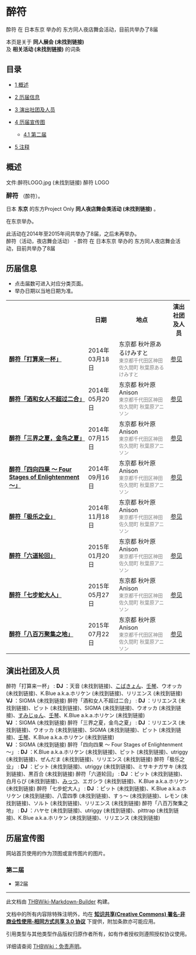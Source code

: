 # 醉符

<!-- source html: G:\repos\THBWiki-Markdown-Builder\THBWikiMarkdown\Temp\main\9\90\ns0%3A%E9%86%89%E7%AC%A6.html -->

酔符 在 日本东京 举办的  东方同人夜店舞会活动，目前共举办了8届

本页是关于 **同人展会 (未找到链接)**   
及 **相关活动 (未找到链接)** 的词条
## 目录

- [1 概述](#概述)
- [2 历届信息](#历届信息)
- [3 演出社团及人员](#演出社团及人员)
- [4 历届宣传图](#历届宣传图)

  - [4.1 第二届](#第二届)



- [5 注释](#注释)




## 概述
文件:醉符LOGO.jpg (未找到链接)  醉符 LOGO
  
<big> **醉符** </big>（酔符）。  
  
  
  
  
日本 **东京** 的东方Project Only **同人夜店舞会类活动 (未找到链接)** 。  
  
在东京举办。  
  
  
此活动在2014年至2015年间共举办了8届，之后未再举办。  
醉符（活动，夜店舞会活动） - 酔符 在 日本东京 举办的  东方同人夜店舞会活动，目前共举办了8届
## 历届信息
- 点击届数可进入对应分类页面。
- 举办日期以当地日期为准。


<table>
<tbody><tr><th> </th><th>日期</th><th>地点</th><th>演出社团及人员</th></tr>
<tr><td id="1"><b><a href="/展会作品列表?e=%E9%86%89%E7%AC%A6%231">醉符「打算来一杯」</a></b></td><td id="ev-1">2014年03月18日</td><td>东京都 秋叶原あるけみすと<br><small><span style="color:grey;">東京都千代田区神田佐久間町 秋葉原あるけみすと</span></small></td><td><a href="#第1届">参见</a></td></tr>
<tr><td id="2"><b><a href="/展会作品列表?e=%E9%86%89%E7%AC%A6%232">醉符「酒和女人不超过二合」</a></b></td><td id="ev-2">2014年05月20日</td><td>东京都 秋叶原Anison<br><small><span style="color:grey;">東京都千代田区神田佐久間町 秋葉原アニソン</span></small></td><td><a href="#第2届">参见</a></td></tr>
<tr><td id="3"><b><a href="/展会作品列表?e=%E9%86%89%E7%AC%A6%233">醉符「三界之夏，金鸟之夏」</a></b></td><td id="ev-3">2014年07月15日</td><td>东京都 秋叶原Anison<br><small><span style="color:grey;">東京都千代田区神田佐久間町 秋葉原アニソン</span></small></td><td><a href="#第3届">参见</a></td></tr>
<tr><td id="4"><b><a href="/展会作品列表?e=%E9%86%89%E7%AC%A6%234">醉符「四向四果 ～ Four Stages of Enlightenment ～」</a></b></td><td id="ev-4">2014年09月16日</td><td>东京都 秋叶原Anison<br><small><span style="color:grey;">東京都千代田区神田佐久間町 秋葉原アニソン</span></small></td><td><a href="#第4届">参见</a></td></tr>
<tr><td id="5"><b><a href="/展会作品列表?e=%E9%86%89%E7%AC%A6%235">醉符「极乐之业」</a></b></td><td id="ev-5">2014年11月18日</td><td>东京都 秋叶原Anison<br><small><span style="color:grey;">東京都千代田区神田佐久間町 秋葉原アニソン</span></small></td><td><a href="#第5届">参见</a></td></tr>
<tr><td id="6"><b><a href="/展会作品列表?e=%E9%86%89%E7%AC%A6%236">醉符「六道轮回」</a></b></td><td id="ev-6">2015年01月20日</td><td>东京都 秋叶原Anison<br><small><span style="color:grey;">東京都千代田区神田佐久間町 秋葉原アニソン</span></small></td><td><a href="#第6届">参见</a></td></tr>
<tr><td id="7"><b><a href="/展会作品列表?e=%E9%86%89%E7%AC%A6%237">醉符「七步蛇大人」</a></b></td><td id="ev-7">2015年05月27日</td><td>东京都 秋叶原Anison<br><small><span style="color:grey;">東京都千代田区神田佐久間町 秋葉原アニソン</span></small></td><td><a href="#第7届">参见</a></td></tr>
<tr><td id="8"><b><a href="/展会作品列表?e=%E9%86%89%E7%AC%A6%238">醉符「八百万聚集之地」</a></b></td><td id="ev-8">2015年07月22日</td><td>东京都 秋叶原Anison<br><small><span style="color:grey;">東京都千代田区神田佐久間町 秋葉原アニソン</span></small></td><td><a href="#第8届">参见</a></td></tr>
</tbody></table>


## 演出社团及人员
醉符「打算来一杯」
:  **DJ** ：天音 (未找到链接)、[こばきょん](./こばきょん.md)、[壬琴](./壬琴.md)、ウオッカ (未找到链接)、K.Blue a.k.a.ホリケン (未找到链接)、リリエンス (未找到链接)  
 **VJ** ：SIGMA (未找到链接)
醉符「酒和女人不超过二合」
:  **DJ** ：リリエンス (未找到链接)、ピット (未找到链接)、SIGMA (未找到链接)、ウオッカ (未找到链接)、[すみじゅん](./すみじゅん.md)、[壬琴](./壬琴.md)、K.Blue a.k.a.ホリケン (未找到链接)  
 **VJ** ：SIGMA (未找到链接)
醉符「三界之夏，金鸟之夏」
:  **DJ** ：リリエンス (未找到链接)、ウオッカ (未找到链接)、SIGMA (未找到链接)、ピット (未找到链接)、[壬琴](./壬琴.md)、K.Blue a.k.a.ホリケン (未找到链接)  
 **VJ** ：SIGMA (未找到链接)
醉符「四向四果 ～ Four Stages of Enlightenment ～」
:  **DJ** ：K.Blue a.k.a.ホリケン (未找到链接)、ピット (未找到链接)、utriggy (未找到链接)、ぜんだま (未找到链接)、リリエンス (未找到链接)
醉符「极乐之业」
:  **DJ** ：ピット (未找到链接)、utriggy (未找到链接)、ミサキナガサキ (未找到链接)、黒百合 (未找到链接)
醉符「六道轮回」
:  **DJ** ：ピット (未找到链接)、白月らび (未找到链接)、[みっつ](./ミッツ.md)、エガシラ (未找到链接)、K.Blue a.k.a.ホリケン (未找到链接)
醉符「七步蛇大人」
:  **DJ** ：ピット (未找到链接)、K.Blue a.k.a.ホリケン (未找到链接)、八雲四季 (未找到链接)、すぅ～ (未找到链接)、レモン (未找到链接)、ソルト (未找到链接)、リリエンス (未找到链接)
醉符「八百万聚集之地」
:  **DJ** ：ハヤセ (未找到链接)、utriggy (未找到链接)、pitttrap (未找到链接)、K.Blue a.k.a.ホリケン (未找到链接)、リリエンス (未找到链接)

## 历届宣传图
  
网站首页使用的作为顶图或宣传图片的图片。
  

### 第二届
- [](./文件-醉符2插画.png.md)第2届


  
  

  

  
  






---

此文档由 [THBWiki-Markdown-Builder](https://github.com/Delsin-Yu/THBWiki-Markdown-Builder) 构建。

文档中的所有内容除特殊注明外，均在 [**知识共享(Creative Commons) 署名-非商业性使用-相同方式共享 3.0 协议**](https://creativecommons.org/licenses/by-sa/3.0/deed.zh-hans) 下提供，附加条款亦可能应用。

引用类型与其他类型作品版权归原作者所有，如有作者授权则遵照授权协议使用。

详细请查阅 [THBWiki：免责声明](https://thbwiki.cc/THBWiki:%E5%85%8D%E8%B4%A3%E5%A3%B0%E6%98%8E)。

